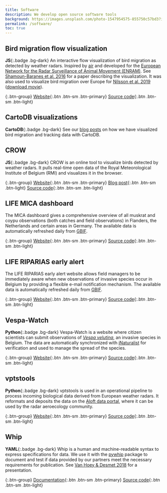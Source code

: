 ```yaml
---
title: Software
description: We develop open source software tools
background: https://images.unsplash.com/photo-1547954575-855750c57bd3?ixlib=rb-1.2.1&ixid=eyJhcHBfaWQiOjEyMDd9&auto=format&fit=crop&w=1500&q=80
permalink: /software/
toc: true
---
```


## Bird migration flow visualization

**JS**{:.badge .bg-dark} An interactive flow visualization of bird migration as detected by weather radars. Inspired by [air](http://air.nullschool.net) and developed for the [European Network for the Radar Surveillance of Animal Movement (ENRAM)](http://enram.eu). See [Shamoun-Baranes et al. 2016](https://doi.org/10.1371/journal.pone.0160106) for a paper describing the visualization. It was also used to visualize bird migration over Europe for [Nilsson et al. 2019](https://doi.org/10.1111/ecog.04003) ([download movie](https://zenodo.org/record/1172801/files/cartoviz.mov?download=1)).

{:.btn-group}
[Website](http://aloftdata.github.io/bird-migration-flow-visualization/viz/){:.btn .btn-sm .btn-primary}
[Source code](https://github.com/aloftdata/bird-migration-flow-visualization){:.btn .btn-sm .btn-light}

## CartoDB visualizations

**CartoDB**{:.badge .bg-dark} See our [blog posts](/blog?tag=CartoDB) on how we have visualized bird migration and tracking data with CartoDB.

## CROW

**JS**{:.badge .bg-dark} CROW is an online tool to visualize birds detected by weather radars. It pulls real-time open data of the Royal Meteorological Institute of Belgium (RMI) and visualizes it in the browser.

{:.btn-group}
[Website](https://www.meteo.be/birddetection){:.btn .btn-sm .btn-primary}
[Blog post](/blog/crow){:.btn .btn-sm .btn-light}
[Source code](https://github.com/inbo/crow){:.btn .btn-sm .btn-light}

## LIFE MICA dashboard

The MICA dashboard gives a comprehensive overview of all muskrat and coypu observations (both catches and field observations) in Flanders, the Netherlands and certain areas in Germany. The available data is automatically refreshed daily from [GBIF](https://www.gbif.org).

{:.btn-group}
[Website](http://mica.inbo.be/){:.btn .btn-sm .btn-primary}
[Source code](https://github.com/inbo/mica-dashboard){:.btn .btn-sm .btn-light}

## LIFE RIPARIAS early alert

The LIFE RIPARIAS early alert website allows field managers to be immediately aware when new observations of invasive species occur in Belgium by providing a flexible e-mail notification mechanism. The available data is automatically refreshed daily from [GBIF](https://www.gbif.org).

{:.btn-group}
[Website](https://alert.riparias.be){:.btn .btn-sm .btn-primary}
[Source code](https://github.com/riparias/early-warning-webapp){:.btn .btn-sm .btn-light}

## Vespa-Watch

**Python**{:.badge .bg-dark} Vespa-Watch is a website where citizen scientists can submit observations of [_Vespa velutina_](https://www.inaturalist.org/taxa/119019-Vespa-velutina), an invasive species in Belgium. The data are automatically synchronized with [iNaturalist](https://www.inaturalist.org/) for verification and used to manage the spread of the species.

{:.btn-group}
[Website](https://vespawatch.be){:.btn .btn-sm .btn-primary}
[Source code](https://github.com/inbo/vespa-watch){:.btn .btn-sm .btn-light}

## vptstools

**Python**{:.badge .bg-dark} vptstools is used in an operational pipeline to process incoming biological data derived from European weather radars. It reformats and deposits the data on the [Aloft data portal](https://aloftdata.eu/), where it can be used by the radar aeroecology community.

{:.btn-group}
[Website](https://aloftdata.github.io/vptstools/){:.btn .btn-sm .btn-primary}
[Source code](https://github.com/aloftdata/vptstools){:.btn .btn-sm .btn-light}

## Whip

**YAML**{:.badge .bg-dark} Whip is a human and machine-readable syntax to express specifications for data. We use it with the [pywhip](https://inbo.github.io/pywhip/) package to document and test if data provided by our partners meet the necessary requirements for publication. See [Van Hoey & Desmet 2018](https://speakerdeck.com/peterdesmet/whip-communicate-and-test-what-to-expect-from-data) for a presentation.

{:.btn-group}
[Documentation](https://github.com/inbo/whip/blob/master/docs/syntax.md){:.btn .btn-sm .btn-primary}
[Source code](https://github.com/inbo/whip){:.btn .btn-sm .btn-light}
